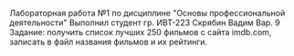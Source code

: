 Лабораторная работа №1 по дисциплине "Основы профессиональной деятельности" 
Выполнил студент гр. ИВТ-223 Скрябин Вадим 
Вар. 9 
Задание: получить список лучших 250 фильмов с сайта imdb.com, записать в файл названия фильмов и их рейтинги.
